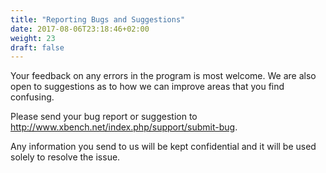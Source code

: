 ```yaml
---
title: "Reporting Bugs and Suggestions"
date: 2017-08-06T23:18:46+02:00
weight: 23
draft: false
---
```


Your feedback on any errors in the program is most welcome. We are also open to suggestions as to how we can improve areas that you find confusing.

Please send your bug report or suggestion to http://www.xbench.net/index.php/support/submit-bug.

Any information you send to us will be kept confidential and it will be used solely to resolve the issue.